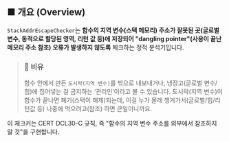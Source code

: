 ## ■ **개요 (Overview)**

`StackAddrEscapeChecker`는 **함수의 지역 변수(스택 메모리) 주소가 잘못된 곳(글로벌 변수, 동적으로 할당된 영역, 리턴 값 등)에 저장되어 "dangling pointer"(사용이 끝난 메모리 주소 참조) 오류가 발생하지 않도록** 체크하는 정적 분석기입니다.

> ### 🔎 **비유**
> 
> 함수 안에서 만든 `도시락(지역 변수)`를 밖으로 내보내거나, 냉장고(글로벌 변수/힙)에 집어넣는 걸 금지하는 ‘관리인’이라고 볼 수 있습니다. 도시락(지역 변수)이 함수가 끝나면 폐기(스택이 해제)되는데, 이걸 누가 몰래 챙겨가서(글로벌/힙/리턴값 등) 나중에 먹으려고(참조) 하면 큰일이니까요.

이 체크커는 CERT DCL30-C 규칙, 즉 "함수의 지역 변수 주소를 외부에서 참조하지 말 것"을 구현합니다.

